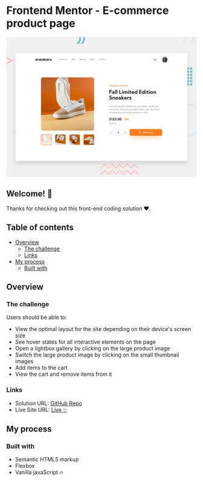 # Frontend Mentor - E-commerce product page

![Design preview for the E-commerce product page coding challenge](./design/desktop-preview.jpg)

## Welcome! 👋

Thanks for checking out this front-end coding solution ❤.

## Table of contents

- [Overview](#overview)
  - [The challenge](#the-challenge)
  - [Links](#links)
- [My process](#my-process)
  - [Built with](#built-with)

## Overview

### The challenge

Users should be able to:

- View the optimal layout for the site depending on their device's screen size
- See hover states for all interactive elements on the page
- Open a lightbox gallery by clicking on the large product image
- Switch the large product image by clicking on the small thumbnail images
- Add items to the cart
- View the cart and remove items from it

### Links

- Solution URL: [GitHub Repo](https://github.com/nawfelsekrafi/E-commerce-product-page)
- Live Site URL: [Live ✨](https://nawfelsekrafi.github.io/E-commerce-product-page/)

## My process

### Built with

- Semantic HTML5 markup
- Flexbox
- Vanilla javaScript 🔥
